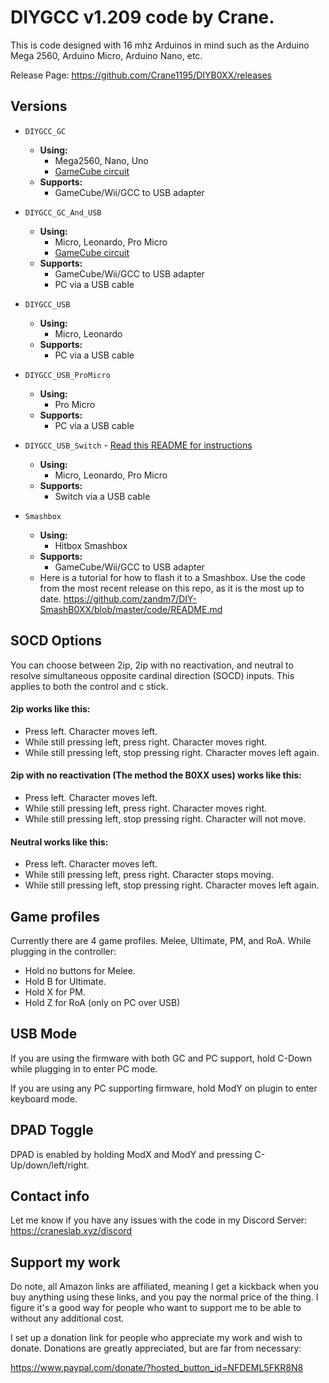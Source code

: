 # DIYGCC v1.209 code by Crane.

This is code designed with 16 mhz Arduinos in mind such as the Arduino Mega 2560, Arduino Micro, Arduino Nano, etc.

Release Page: https://github.com/Crane1195/DIYB0XX/releases

## Versions

- `DIYGCC_GC`
  - __**Using:**__
    - Mega2560, Nano, Uno
    - [GameCube circuit](https://cdn.discordapp.com/attachments/557665530677559307/680513973694627847/micro_diyb0xx_schematic.png)
  - __**Supports:**__
    - GameCube/Wii/GCC to USB adapter

- `DIYGCC_GC_And_USB`
  - __**Using:**__
    - Micro, Leonardo, Pro Micro
    - [GameCube circuit](https://cdn.discordapp.com/attachments/557665530677559307/680513973694627847/micro_diyb0xx_schematic.png)
  - __**Supports:**__
    - GameCube/Wii/GCC to USB adapter
    - PC via a USB cable

- `DIYGCC_USB`
  - __**Using:**__
    - Micro, Leonardo
  - __**Supports:**__
    - PC via a USB cable

- `DIYGCC_USB_ProMicro`
  - __**Using:**__
    - Pro Micro
  - __**Supports:**__
    - PC via a USB cable

- `DIYGCC_USB_Switch` - [Read this README for instructions](https://github.com/Crane1195/DIYB0XX/blob/master/code/DIYGCC_USB_Switch_Beta/README.md)
  - __**Using:**__
    - Micro, Leonardo, Pro Micro
  - __**Supports:**__
    - Switch via a USB cable

- `Smashbox`
  - __**Using:**__
    - Hitbox Smashbox
  - __**Supports:**__
    - GameCube/Wii/GCC to USB adapter
  - Here is a tutorial for how to flash it to a Smashbox. Use the code from the most recent release on this repo, as it is the most up to date.
https://github.com/zandm7/DIY-SmashB0XX/blob/master/code/README.md

## SOCD Options
You can choose between 2ip, 2ip with no reactivation, and neutral to resolve simultaneous opposite cardinal direction (SOCD) inputs. This applies to both the control and c stick.

#### 2ip works like this:
* Press left. Character moves left.
* While still pressing left, press right. Character moves right.
* While still pressing left, stop pressing right. Character moves left again.

#### 2ip with no reactivation (The method the B0XX uses) works like this:
* Press left. Character moves left.
* While still pressing left, press right. Character moves right.
* While still pressing left, stop pressing right. Character will not move.

#### Neutral works like this:
* Press left. Character moves left.
* While still pressing left, press right. Character stops moving.
* While still pressing left, stop pressing right. Character moves left again.

## Game profiles
Currently there are 4 game profiles. Melee, Ultimate, PM, and RoA. While plugging in the controller:
* Hold no buttons for Melee.
* Hold B for Ultimate.
* Hold X for PM.
* Hold Z for RoA (only on PC over USB)

## USB Mode
If you are using the firmware with both GC and PC support, hold C-Down while plugging in to enter PC mode.

If you are using any PC supporting firmware, hold ModY on plugin to enter keyboard mode.

## DPAD Toggle
DPAD is enabled by holding ModX and ModY and pressing C-Up/down/left/right.

## Contact info
Let me know if you have any issues with the code in my Discord Server:
https://craneslab.xyz/discord

## Support my work

Do note, all Amazon links are affiliated, meaning I get a kickback when you buy anything using these links, and you pay the normal price of the thing. I figure it's a good way for people who want to support me to be able to without any additional cost.

I set up a donation link for people who appreciate my work and wish to donate. Donations are greatly appreciated, but are far from necessary:

https://www.paypal.com/donate/?hosted_button_id=NFDEML5FKR8N8
